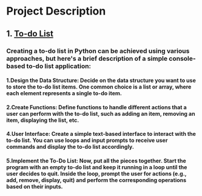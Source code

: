 # Project Description
## 1. [To-do List](https://github.com/ARPIT422/CODSOFT/blob/main/Python%20Programming%20Internship/To-do%20List.py) 
### Creating a to-do list in Python can be achieved using various approaches, but here's a brief description of a simple console-based to-do list application:

#### 1.Design the Data Structure: Decide on the data structure you want to use to store the to-do list items. One common choice is a list or array, where each element represents a single to-do item.
#### 2.Create Functions: Define functions to handle different actions that a user can perform with the to-do list, such as adding an item, removing an item, displaying the list, etc.
#### 4.User Interface: Create a simple text-based interface to interact with the to-do list. You can use loops and input prompts to receive user commands and display the to-do list accordingly.
#### 5.Implement the To-Do List: Now, put all the pieces together. Start the program with an empty to-do list and keep it running in a loop until the user decides to quit. Inside the loop, prompt the user for actions (e.g., add, remove, display, quit) and perform the corresponding operations based on their inputs.
